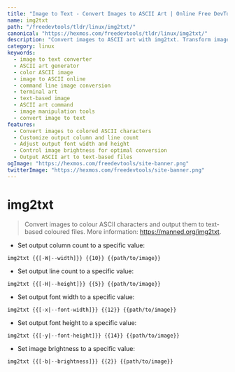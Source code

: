 ```yaml
---
title: "Image to Text - Convert Images to ASCII Art | Online Free DevTools by Hexmos"
name: img2txt
path: "/freedevtools/tldr/linux/img2txt/"
canonical: "https://hexmos.com/freedevtools/tldr/linux/img2txt/"
description: "Convert images to ASCII art with img2txt. Transform images into color ASCII characters and output to text files. Free online tool, no registration required."
category: linux
keywords:
  - image to text converter
  - ASCII art generator
  - color ASCII image
  - image to ASCII online
  - command line image conversion
  - terminal art
  - text-based image
  - ASCII art command
  - image manipulation tools
  - convert image to text
features:
  - Convert images to colored ASCII characters
  - Customize output column and line count
  - Adjust output font width and height
  - Control image brightness for optimal conversion
  - Output ASCII art to text-based files
ogImage: "https://hexmos.com/freedevtools/site-banner.png"
twitterImage: "https://hexmos.com/freedevtools/site-banner.png"
---
```


# img2txt

> Convert images to colour ASCII characters and output them to text-based coloured files.
> More information: <https://manned.org/img2txt>.

- Set output column count to a specific value:

`img2txt {{[-W|--width]}} {{10}} {{path/to/image}}`

- Set output line count to a specific value:

`img2txt {{[-H|--height]}} {{5}} {{path/to/image}}`

- Set output font width to a specific value:

`img2txt {{[-x|--font-width]}} {{12}} {{path/to/image}}`

- Set output font height to a specific value:

`img2txt {{[-y|--font-height]}} {{14}} {{path/to/image}}`

- Set image brightness to a specific value:

`img2txt {{[-b|--brightness]}} {{2}} {{path/to/image}}`
